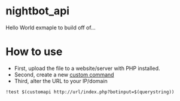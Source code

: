 # nightbot_api
Hello World exmaple to build off of...

# How to use
- First, upload the file to a website/server with PHP installed.
- Second, create a new [custom command](https://beta.nightbot.tv/commands/custom)
- Third, alter the URL to your IP/domain

```
!test $(customapi http://url/index.php?botinput=$(querystring))
```
